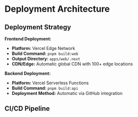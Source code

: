 # Deployment Architecture

## Deployment Strategy

**Frontend Deployment:**
- **Platform:** Vercel Edge Network
- **Build Command:** `pnpm build:web`
- **Output Directory:** `apps/web/.next`
- **CDN/Edge:** Automatic global CDN with 100+ edge locations

**Backend Deployment:**
- **Platform:** Vercel Serverless Functions
- **Build Command:** `pnpm build:api`
- **Deployment Method:** Automatic via GitHub integration

## CI/CD Pipeline

```yaml